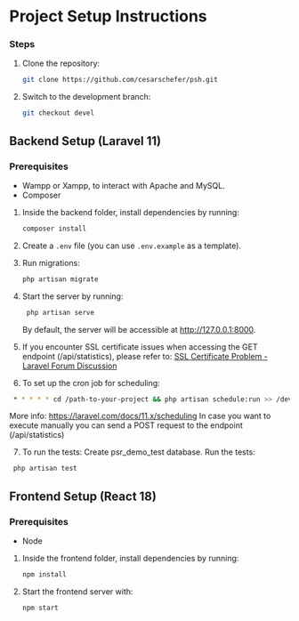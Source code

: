 # Project Setup Instructions

### Steps

1. Clone the repository:
    ```bash
    git clone https://github.com/cesarschefer/psh.git
    ```
2. Switch to the development branch:
    ```bash
    git checkout devel
     ```
   
## Backend Setup (Laravel 11)

### Prerequisites
- Wampp or Xampp, to interact with Apache and MySQL.
- Composer

1. Inside the backend folder, install dependencies by running:
    ```bash
    composer install
     ```
   
2. Create a `.env` file (you can use `.env.example` as a template).
   
3. Run migrations:
    ```bash
    php artisan migrate
     ```
   
4. Start the server by running:
   ```bash
    php artisan serve
    ```
   By default, the server will be accessible at http://127.0.0.1:8000.

5. If you encounter SSL certificate issues when accessing the GET endpoint (/api/statistics), please refer to:
   [SSL Certificate Problem - Laravel Forum Discussion](https://laracasts.com/discuss/channels/laravel/guzzlehttp-exception-requestexception-curl-error-60-ssl-certificate-problem-unable-to-get-local-issuer-certificate-see-httpcurlhaxxselibcurlclibcurl-errorshtml)

6. To set up the cron job for scheduling:
  ```bash
   * * * * * cd /path-to-your-project && php artisan schedule:run >> /dev/null 2>&1
  ```
  More info: https://laravel.com/docs/11.x/scheduling
	In case you want to execute manually you can send a POST request to the endpoint (/api/statistics)
   
7. To run the tests:
  Create psr_demo_test database.
  Run the tests:
  ```bash
   php artisan test
  ```

## Frontend Setup (React 18)

### Prerequisites
- Node

1. Inside the frontend folder, install dependencies by running:
   ```bash
   npm install
   ```

2. Start the frontend server with:
   ```bash
   npm start
   ```
	
